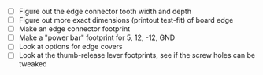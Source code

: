  - [ ] Figure out the edge connector tooth width and depth
 - [ ] Figure out more exact dimensions (printout test-fit) of board edge
 - [ ] Make an edge connector footprint
 - [ ] Make a "power bar" footprint for 5, 12, -12, GND
 - [ ] Look at options for edge covers
 - [ ] Look at the thumb-release lever footprints, see if the screw holes can be tweaked

